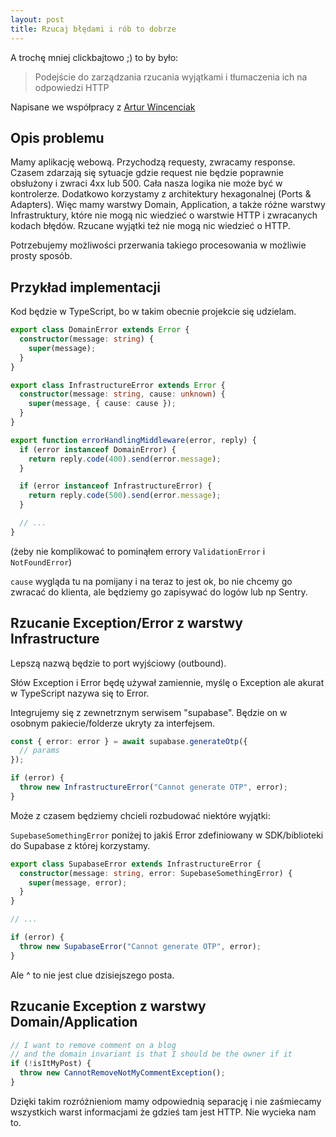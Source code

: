 ```yaml
---
layout: post
title: Rzucaj błędami i rób to dobrze
---
```


A trochę mniej clickbajtowo ;) to by było:

> Podejście do zarządzania rzucania wyjątkami i tłumaczenia ich na odpowiedzi HTTP

Napisane we współpracy z [Artur Wincenciak](https://teo-vincent.blog/)

## Opis problemu

Mamy aplikację webową. Przychodzą requesty, zwracamy response. Czasem zdarzają się sytuacje gdzie request nie będzie poprawnie obsłużony i zwraci 4xx lub 500.
Cała nasza logika nie może być w kontrolerze. Dodatkowo korzystamy z architektury hexagonalnej (Ports & Adapters). Więc mamy warstwy Domain, Application, a także różne warstwy Infrastruktury, które nie mogą nic wiedzieć o warstwie HTTP i zwracanych kodach błędów. Rzucane wyjątki też nie mogą nic wiedzieć o HTTP.

Potrzebujemy możliwości przerwania takiego procesowania w możliwie prosty sposób.

## Przykład implementacji

Kod będzie w TypeScript, bo w takim obecnie projekcie się udzielam.

```typescript
export class DomainError extends Error {
  constructor(message: string) {
    super(message);
  }
}

export class InfrastructureError extends Error {
  constructor(message: string, cause: unknown) {
    super(message, { cause: cause });
  }
}
```

```typescript
export function errorHandlingMiddleware(error, reply) {
  if (error instanceof DomainError) {
    return reply.code(400).send(error.message);
  }

  if (error instanceof InfrastructureError) {
    return reply.code(500).send(error.message);
  }

  // ...
}
```

(żeby nie komplikować to pominąłem errory `ValidationError` i `NotFoundError`)

`cause` wygląda tu na pomijany i na teraz to jest ok, bo nie chcemy go zwracać do klienta, ale będziemy go zapisywać do logów lub np Sentry.

## Rzucanie Exception/Error z warstwy Infrastructure

Lepszą nazwą będzie to port wyjściowy (outbound).

Słów Exception i Error będę używał zamiennie, myślę o Exception ale akurat w TypeScript nazywa się to Error.

Integrujemy się z zewnetrznym serwisem "supabase". Będzie on w osobnym pakiecie/folderze ukryty za interfejsem.

```typescript
const { error: error } = await supabase.generateOtp({
  // params
});

if (error) {
  throw new InfrastructureError("Cannot generate OTP", error);
}
```

Może z czasem będziemy chcieli rozbudować niektóre wyjątki:

`SupebaseSomethingError` poniżej to jakiś Error zdefiniowany w SDK/biblioteki do Supabase z której korzystamy.

```typescript
export class SupabaseError extends InfrastructureError {
  constructor(message: string, error: SupebaseSomethingError) {
    super(message, error);
  }
}

// ...

if (error) {
  throw new SupabaseError("Cannot generate OTP", error);
}
```

Ale ^ to nie jest clue dzisiejszego posta.

## Rzucanie Exception z warstwy Domain/Application

```typescript
// I want to remove comment on a blog
// and the domain invariant is that I should be the owner if it
if (!isItMyPost) {
  throw new CannotRemoveNotMyCommentException();
}
```

Dzięki takim rozróżnieniom mamy odpowiednią separację i nie zaśmiecamy wszystkich warst informacjami że gdzieś tam jest HTTP. Nie wycieka nam to.
